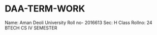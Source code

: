 # DAA-TERM-WORK
Name: Aman Deoli  University Roll no- 2016613   Sec: H   Class Rollno: 24  BTECH CS IV SEMESTER
